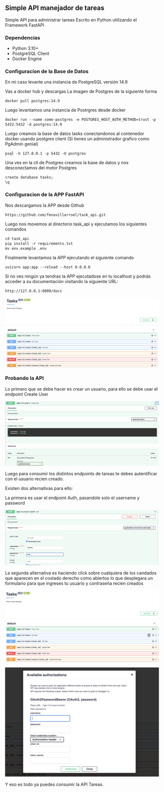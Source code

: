 ## Simple API manejador de tareas

Simple API para administrar tareas
Escrito en Python utilizando el Framework FastAPI

### Dependencias

- Python 3.10+
- PostgreSQL Client
- Docker Engine

### Configuracion de la Base de Datos

En mi caso levante una instancia de PostgreSQL versión 14.9

Vas a docker hub y descargas La imagen de Postgres de la siguiente forma

```
docker pull postgres:14.9
```

Luego levantamos una instancia de Postrgres desde docker

```
docker run --name some-postgres -e POSTGRES_HOST_AUTH_METHOD=trust -p 5432:5432 -d postgres:14.9
```

Luego creamos la base de datos tasks conectandonos al contenedor docker usando postgres client (Si tienes un administrador grafico como PgAdmin genial)

```
psql -h 127.0.0.1 -p 5432 -U postgres
```

Una ves en la cli de Postgres creamos la base de datos y nos desconectamos del motor Postgres

```
create database tasks;
\q
```

### Configuracion de la APP FastAPI

Nos descargamos la APP desde Github

```
https://github.com/fenavillarroel/task_api.git
```

Luego nos movemos al directorio task_api y ejecutamos los siguientes comandos

```
cd task_api
pip install -r requirements.txt
mv env.example .env
```

Finalmente levantamos la APP ejecutando el siguiente comando

```
uvicorn app:app --reload --host 0.0.0.0
```

Si no ves ningún ya tendras la APP ejecutadose en tu localhost y podrás acceder a su documentación visitando la siguiente URL:

```
http://127.0.0.1:8000/docs
```

![plot](./images/api.png)


### Probando la API

Lo primero que se debe hacer es crear un usuario, para ello se debe usar el endpoint Create User

![user](./images/create_user.png)

Luego para consumir los distintos endpoints de tareas te debes autentificar con el usuario recien creado.

Existen dos alternativas para ello:

La primera es usar el endpoint Auth, pasandole solo el username y password

![auth](./images/auth.png)

La segunda alternativa es haciendo click sobre cualquiera de los candados que aparecen en el costado derecho como abiertos lo que desplegara un formulario para que ingreses tu usuario y contraseña recien creados

![auth](./images/candados.png)

![auth](./images/form.png)


Y eso es todo ya puedes consumir la API Tareas.